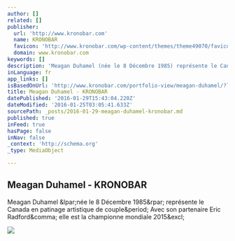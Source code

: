 ```yaml
---
author: []
related: []
publisher:
  url: 'http://www.kronobar.com'
  name: KRONOBAR
  favicon: 'http://www.kronobar.com/wp-content/themes/theme49070/favicon.ico'
  domain: www.kronobar.com
keywords: []
description: 'Meagan Duhamel (née le 8 Décembre 1985) représente le Canada en patinage artistique de couple. Avec son partenaire Eric Radford, elle est la championne mondiale 2015!'
inLanguage: fr
app_links: []
isBasedOnUrl: 'http://www.kronobar.com/portfolio-view/meagan-duhamel/?lang=fr&v=3a1e0b205d31'
title: Meagan Duhamel - KRONOBAR
datePublished: '2016-01-29T15:43:04.220Z'
dateModified: '2016-01-25T03:05:41.633Z'
sourcePath: _posts/2016-01-29-meagan-duhamel-kronobar.md
published: true
inFeed: true
hasPage: false
inNav: false
_context: 'http://schema.org'
_type: MediaObject

---
```

<article style=""><h1>Meagan Duhamel - KRONOBAR</h1><p>Meagan Duhamel &amp;lpar;née le 8 Décembre 1985&amp;rpar; représente le Canada en patinage artistique de couple&amp;period; Avec son partenaire Eric Radford&amp;comma; elle est la championne mondiale 2015&amp;excl;</p><img src="http://www.kronobar.com/wp-content/uploads/2015/05/meagan_duhamel.jpg" /></article>
